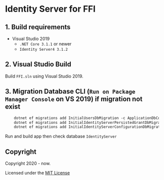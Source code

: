 ﻿# Identity Server for FFI

## 1. Build requirements

* Visual Studio 2019
	* `.NET Core 3.1.1` or newer
	* `Identity Server4 3.1.2`

## 2. Visual Studio Build

Build `FFI.sln` using Visual Studio 2019.

## 3. Migration Database CLI (`Run on Package Manager Console` on VS 2019) if migration not exist

```txt
	dotnet ef migrations add InitialUsersDbMigration -c ApplicationDbContext -o Data/Migrations --project IdentityServer
	dotnet ef migrations add InitialIdentityServerPersistedGrantDbMigration -c PersistedGrantDbContext -o Data/Migrations/IdentityServer/PersistedGrantDb --project IdentityServer
	dotnet ef migrations add InitialIdentityServerConfigurationDbMigration -c ConfigurationDbContext -o Data/Migrations/IdentityServer/ConfigurationDb --project IdentityServer
```

Run and build app then check database `IdentityServer`

## Copyright

Copyright 2020 - now.

Licensed under the [MIT License](LICENSE.md)
